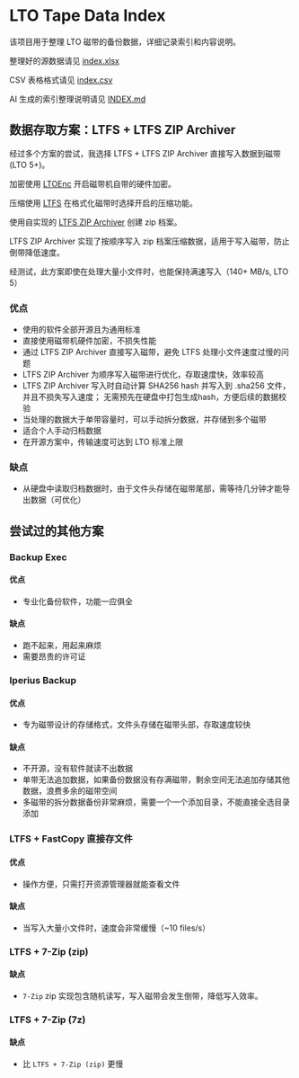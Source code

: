 # LTO Tape Data Index

该项目用于整理 LTO 磁带的备份数据，详细记录索引和内容说明。

整理好的源数据请见 [index.xlsx](https://github.com/ERR0RPR0MPT/Tape/blob/main/index.xlsx)

CSV 表格格式请见 [index.csv](https://github.com/ERR0RPR0MPT/Tape/blob/main/index.csv)

AI 生成的索引整理说明请见 [INDEX.md](https://github.com/ERR0RPR0MPT/Tape/blob/main/INDEX.md)

## 数据存取方案：LTFS + LTFS ZIP Archiver

经过多个方案的尝试，我选择 LTFS + LTFS ZIP Archiver 直接写入数据到磁带 (LTO 5+)。

加密使用 [LTOEnc](https://github.com/ERR0RPR0MPT/Tape/blob/main/LTOEnc) 开启磁带机自带的硬件加密。

压缩使用 [LTFS](https://github.com/LinearTapeFileSystem/ltfs) 在格式化磁带时选择开启的压缩功能。

使用自实现的 [LTFS ZIP Archiver](https://github.com/ERR0RPR0MPT/ltfs-zip-archiver) 创建 zip 档案。

LTFS ZIP Archiver 实现了按顺序写入 zip 档案压缩数据，适用于写入磁带，防止倒带降低速度。

经测试，此方案即使在处理大量小文件时，也能保持满速写入（140+ MB/s, LTO 5）

### 优点

- 使用的软件全部开源且为通用标准
- 直接使用磁带机硬件加密，不损失性能
- 通过 LTFS ZIP Archiver 直接写入磁带，避免 LTFS 处理小文件速度过慢的问题
- LTFS ZIP Archiver 为顺序写入磁带进行优化，存取速度快，效率较高
- LTFS ZIP Archiver 写入时自动计算 SHA256 hash 并写入到 .sha256 文件，并且不损失写入速度；
  无需预先在硬盘中打包生成hash，方便后续的数据校验
- 当处理的数据大于单带容量时，可以手动拆分数据，并存储到多个磁带
- 适合个人手动归档数据
- 在开源方案中，传输速度可达到 LTO 标准上限

### 缺点

- 从硬盘中读取归档数据时，由于文件头存储在磁带尾部，需等待几分钟才能导出数据（可优化）

## 尝试过的其他方案

### Backup Exec

#### 优点

- 专业化备份软件，功能一应俱全

#### 缺点

- 跑不起来，用起来麻烦
- 需要昂贵的许可证

### Iperius Backup

#### 优点

- 专为磁带设计的存储格式，文件头存储在磁带头部，存取速度较快

#### 缺点

- 不开源，没有软件就读不出数据
- 单带无法追加数据，如果备份数据没有存满磁带，剩余空间无法追加存储其他数据，浪费多余的磁带空间
- 多磁带的拆分数据备份非常麻烦，需要一个一个添加目录，不能直接全选目录添加

### LTFS + FastCopy 直接存文件

#### 优点

- 操作方便，只需打开资源管理器就能查看文件

#### 缺点

- 当写入大量小文件时，速度会非常缓慢（~10 files/s）

### LTFS + 7-Zip (zip)

#### 缺点

- `7-Zip` zip 实现包含随机读写，写入磁带会发生倒带，降低写入效率。

### LTFS + 7-Zip (7z)

#### 缺点

- 比 `LTFS + 7-Zip (zip)` 更慢
